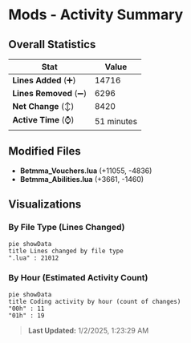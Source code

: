 # Mods - Activity Summary 

## Overall Statistics

| Stat                   | Value                                                             |
| ---------------------- | ----------------------------------------------------------------- |
| **Lines Added** (➕)   | 14716                                          |
| **Lines Removed** (➖) | 6296                                        |
| **Net Change** (↕)    | 8420                |
| **Active Time** (⌚)   | 51 minutes |


## Modified Files
- **Betmma_Vouchers.lua** (+11055, -4836)
- **Betmma_Abilities.lua** (+3661, -1460)

## Visualizations

### By File Type (Lines Changed)

```mermaid
pie showData
title Lines changed by file type
".lua" : 21012
```

### By Hour (Estimated Activity Count)

```mermaid
pie showData
title Coding activity by hour (count of changes)
"00h" : 11
"01h" : 19
```


> **Last Updated:** 1/2/2025, 1:23:29 AM